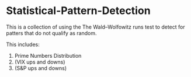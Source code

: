 # Statistical-Pattern-Detection
This is a collection of using the The Wald–Wolfowitz runs test to detect for patters that do not qualify as random.

This includes:
1. Prime Numbers Distribution
2. (VIX ups and downs)
3. (S&P ups and downs)
